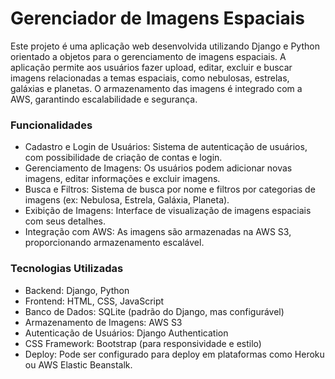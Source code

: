 # Gerenciador de Imagens Espaciais

Este projeto é uma aplicação web desenvolvida utilizando Django e Python orientado a objetos para o gerenciamento de imagens espaciais. A aplicação permite aos usuários fazer upload, editar, excluir e buscar imagens relacionadas a temas espaciais, como nebulosas, estrelas, galáxias e planetas. O armazenamento das imagens é integrado com a AWS, garantindo escalabilidade e segurança.

### Funcionalidades

* Cadastro e Login de Usuários: Sistema de autenticação de usuários, com possibilidade de criação de contas e login.
* Gerenciamento de Imagens: Os usuários podem adicionar novas imagens, editar informações e excluir imagens.
* Busca e Filtros: Sistema de busca por nome e filtros por categorias de imagens (ex: Nebulosa, Estrela, Galáxia, Planeta).
* Exibição de Imagens: Interface de visualização de imagens espaciais com seus detalhes.
* Integração com AWS: As imagens são armazenadas na AWS S3, proporcionando armazenamento escalável.

### Tecnologias Utilizadas

* Backend: Django, Python
* Frontend: HTML, CSS, JavaScript
* Banco de Dados: SQLite (padrão do Django, mas configurável)
* Armazenamento de Imagens: AWS S3
* Autenticação de Usuários: Django Authentication
* CSS Framework: Bootstrap (para responsividade e estilo)
* Deploy: Pode ser configurado para deploy em plataformas como Heroku ou AWS Elastic Beanstalk.
